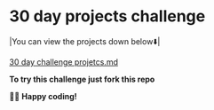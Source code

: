 # **30 day projects challenge**

|You can view the projects down below⬇️|

[30 day challenge projetcs.md](https://github.com/Icey-Python/PYTHON--30day-challenge-projects/files/12440832/30.day.challenge.projetcs.md)

**To try this challenge just fork this repo**

👨‍💻 **Happy coding!**
